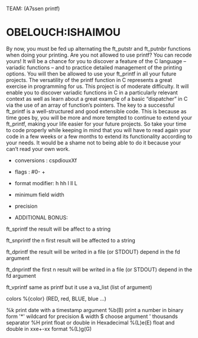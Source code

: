 TEAM: (A7ssen printf)
# OBELOUCH:ISHAIMOU

By now, you must be fed up alternating the ft_putstr and ft_putnbr functions when doing your printing. Are you not allowed to use printf? You can recode yours! It will be a chance for you to discover a feature of the C language – variadic functions – and to practice detailed management of the printing options. You will then be allowed to use your ft_printf in all your future projects.
The versatility of the printf function in C represents a great exercise in programming for us. This project is of moderate difficulty. It will enable you to discover variadic functions in C in a particularly relevant context as well as learn about a great example of a basic “dispatcher” in C via the use of an array of function’s pointers.
The key to a successful ft_printf is a well-structured and good extensible code. This is because as time goes by, you will be more and more tempted to continue to extend your ft_printf, making your life easier for your future projects. So take your time to code properly while keeping in mind that you will have to read again your code in a few weeks or a few months to extend its functionality according to your needs. It would be a shame not to being able to do it because your can’t read your own work.

* conversions	:			cspdiouxXf
* flags			:			#0- +
* format modifier:			h hh l ll L
* minimum field width
* precision

* ADDITIONAL BONUS:

ft_sprintf   the result will be affect to a string

ft_snprintf  the n first result will be affected to a string

ft_dprintf   the result will be writed in a file (or STDOUT) depend in the fd argument

ft_dnprintf  the first n result will be writed in a file (or STDOUT) depend in the fd argument

ft_vprintf	same as printf but it use a va_list (list of argument)

colors		%{color}	(RED, red, BLUE, blue ...)

%k			print date with a timestamp argument
%b(B)		print a number in binary form
'*'			wildcard for precision & width
$			choose argument
'			thousands separator
%H			print float or double in Hexadecimal
%(L)e(E)	float and double in xxe+-xx format
%(L)g(G)	

